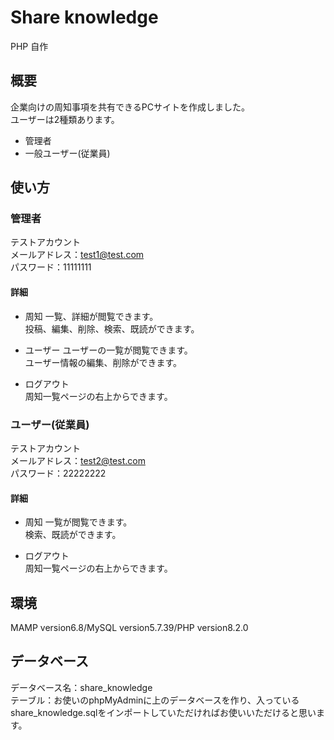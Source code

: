 # Share knowledge
PHP 自作

## 概要
企業向けの周知事項を共有できるPCサイトを作成しました。  
ユーザーは2種類あります。
- 管理者
- 一般ユーザー(従業員)

## 使い方
### 管理者
テストアカウント  
メールアドレス：test1@test.com  
パスワード：11111111
#### 詳細
- 周知
一覧、詳細が閲覧できます。  
投稿、編集、削除、検索、既読ができます。   

- ユーザー
ユーザーの一覧が閲覧できます。  
ユーザー情報の編集、削除ができます。  

- ログアウト  
周知一覧ページの右上からできます。  

### ユーザー(従業員)
テストアカウント  
メールアドレス：test2@test.com  
パスワード：22222222
#### 詳細
- 周知 
一覧が閲覧できます。  
検索、既読ができます。  

- ログアウト  
周知一覧ページの右上からできます。  

## 環境
MAMP version6.8/MySQL version5.7.39/PHP version8.2.0

## データベース
データベース名：share_knowledge  
テーブル：お使いのphpMyAdminに上のデータベースを作り、入っているshare_knowledge.sqlをインポートしていただければお使いいただけると思います。